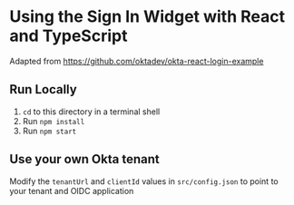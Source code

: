# Using the Sign In Widget with React and TypeScript
Adapted from https://github.com/oktadev/okta-react-login-example

## Run Locally
1. `cd` to this directory in a terminal shell
2. Run `npm install`
3. Run `npm start`

## Use your own Okta tenant
Modify the `tenantUrl` and `clientId` values in `src/config.json` to point to your tenant and OIDC application